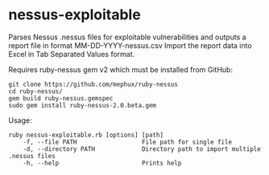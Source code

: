 # nessus-exploitable
Parses Nessus .nessus files for exploitable vulnerabilities and outputs a report file in format MM-DD-YYYY-nessus.csv
Import the report data into Excel in Tab Separated Values format.

Requires ruby-nessus gem v2 which must be installed from GitHub:

```
git clone https://github.com/mephux/ruby-nessus
cd ruby-nessus/
gem build ruby-nessus.gemspec
sudo gem install ruby-nessus-2.0.beta.gem
```

Usage: 

```
ruby nessus-exploitable.rb [options] [path]
    -f, --file PATH                  File path for single file
    -d, --directory PATH             Directory path to import multiple .nessus files
    -h, --help                       Prints help
```
